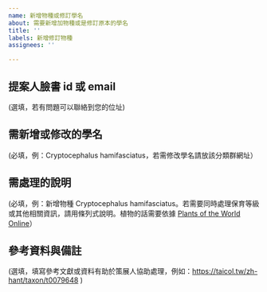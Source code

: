 ```yaml
---
name: 新增物種或修訂學名
about: 需要新增加物種或是修訂原本的學名
title: ''
labels: 新增修訂物種
assignees: ''

---
```


## 提案人臉書 id 或 email
(選填，若有問題可以聯絡到您的位址)

## 需新增或修改的學名
(必填，例：Cryptocephalus hamifasciatus，若需修改學名請放該分類群網址）

## 需處理的說明
(必填，例：新增物種 Cryptocephalus hamifasciatus。若需要同時處理保育等級或其他相關資訊，請用條列式說明。植物的話需要依據 [Plants of the World Online](https://powo.science.kew.org/)）

## 參考資料與備註
(選填，填寫參考文獻或資料有助於策展人協助處理，例如：https://taicol.tw/zh-hant/taxon/t0079648 )
